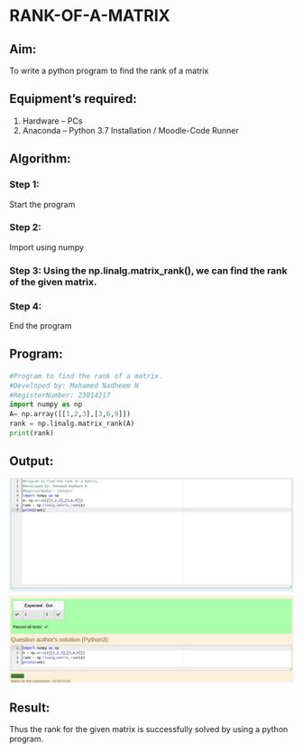 # RANK-OF-A-MATRIX
## Aim:
To write a python program to find the rank of a matrix
## Equipment’s required:
1. 	Hardware – PCs
2. 	Anaconda – Python 3.7 Installation / Moodle-Code Runner
## Algorithm:
### Step 1: 
Start the program
### Step 2: 
Import using numpy
### Step 3: Using the np.linalg.matrix_rank(), we can find the rank of the given matrix.
### Step 4: 
End the program
## Program:
```python
#Program to find the rank of a matrix.
#Developed by: Mohamed Nadheem N
#RegisterNumber: 23014217
import numpy as np
A= np.array([[1,2,3],[3,6,9]])
rank = np.linalg.matrix_rank(A)
print(rank)
```
## Output:
![output](/Rank%20of%20matrix.png)
## Result:
Thus the rank for the given matrix is successfully solved by  using a python program.

